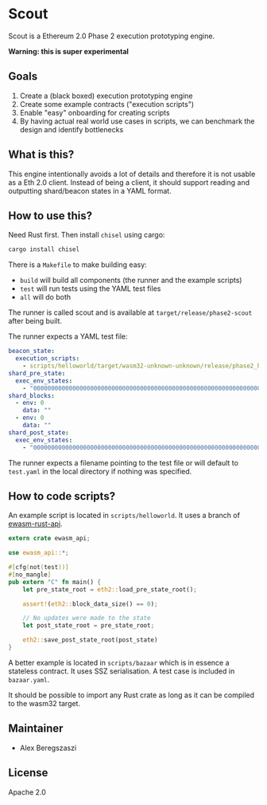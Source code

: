 # Scout

Scout is a Ethereum 2.0 Phase 2 execution prototyping engine.

**Warning: this is super experimental**

## Goals

1) Create a (black boxed) execution prototyping engine
2) Create some example contracts ("execution scripts")
3) Enable "easy" onboarding for creating scripts
4) By having actual real world use cases in scripts, we can benchmark the design and identify bottlenecks

## What is this?

This engine intentionally avoids a lot of details and therefore it is not usable as a Eth 2.0 client.
Instead of being a client, it should support reading and outputting shard/beacon states in a YAML format.

## How to use this?

Need Rust first. Then install `chisel` using cargo:
```sh
cargo install chisel
```

There is a `Makefile` to make building easy:
- `build` will build all components (the runner and the example scripts)
- `test` will run tests using the YAML test files
- `all` will do both

The runner is called scout and is available at `target/release/phase2-scout` after being built.

The runner expects a YAML test file:
```yaml
beacon_state:
  execution_scripts:
    - scripts/helloworld/target/wasm32-unknown-unknown/release/phase2_helloworld.wasm
shard_pre_state:
  exec_env_states:
    - "0000000000000000000000000000000000000000000000000000000000000000"
shard_blocks:
  - env: 0
    data: ""
  - env: 0
    data: ""
shard_post_state:
  exec_env_states:
    - "0000000000000000000000000000000000000000000000000000000000000000"
```

The runner expects a filename pointing to the test file or will default to `test.yaml` in the local directory if nothing was specified.

## How to code scripts?

An example script is located in `scripts/helloworld`. It uses a branch of [ewasm-rust-api](https://github.com/ewasm/ewasm-rust-api/tree/eth2-phase2).

```rust
extern crate ewasm_api;

use ewasm_api::*;

#[cfg(not(test))]
#[no_mangle]
pub extern "C" fn main() {
    let pre_state_root = eth2::load_pre_state_root();

    assert!(eth2::block_data_size() == 0);

    // No updates were made to the state
    let post_state_root = pre_state_root;

    eth2::save_post_state_root(post_state)
}
```

A better example is located in `scripts/bazaar` which is in essence a stateless contract. It uses SSZ serialisation. A test case is included in `bazaar.yaml`.

It should be possible to import any Rust crate as long as it can be compiled to the wasm32 target.

## Maintainer

* Alex Beregszaszi

## License

Apache 2.0
